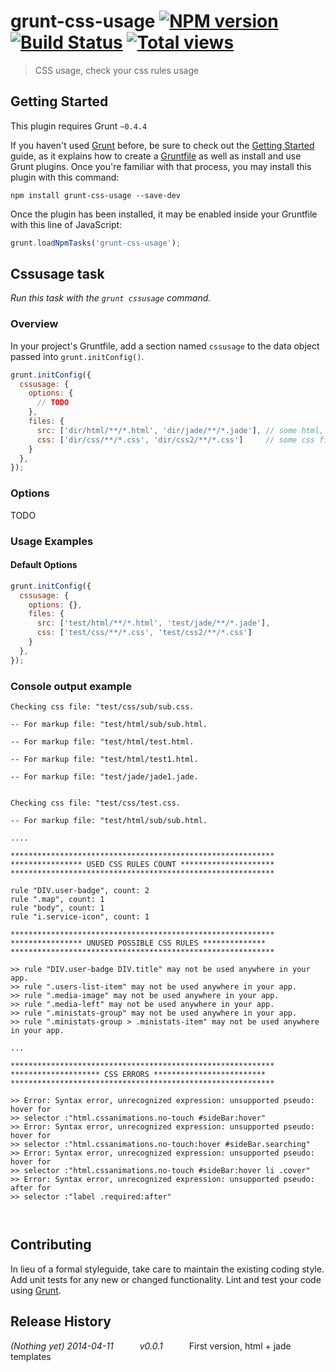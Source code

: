 # grunt-css-usage [![NPM version](https://badge.fury.io/js/grunt-css-usage.svg)](http://badge.fury.io/js/grunt-css-usage) [![Build Status](https://travis-ci.org/darul75/grunt-css-usage.png?branch=master)](https://travis-ci.org/darul75/grunt-css-usage) [![Total views](https://sourcegraph.com/api/repos/github.com/darul75/grunt-css-usage/counters/views.png)](https://sourcegraph.com/github.com/darul75/grunt-css-usage)

> CSS usage, check your css rules usage

## Getting Started
This plugin requires Grunt `~0.4.4`

If you haven't used [Grunt](http://gruntjs.com/) before, be sure to check out the [Getting Started](http://gruntjs.com/getting-started) guide, as it explains how to create a [Gruntfile](http://gruntjs.com/sample-gruntfile) as well as install and use Grunt plugins. Once you're familiar with that process, you may install this plugin with this command:

```shell
npm install grunt-css-usage --save-dev
```

Once the plugin has been installed, it may be enabled inside your Gruntfile with this line of JavaScript:

```js
grunt.loadNpmTasks('grunt-css-usage');
```

## Cssusage task
_Run this task with the `grunt cssusage` command._

### Overview
In your project's Gruntfile, add a section named `cssusage` to the data object passed into `grunt.initConfig()`.

```js
grunt.initConfig({
  cssusage: {
    options: {
      // TODO
    },
    files: {
      src: ['dir/html/**/*.html', 'dir/jade/**/*.jade'], // some html, jade files directories        
      css: ['dir/css/**/*.css', 'dir/css2/**/*.css']     // some css files directories
    }
  },
});
```

### Options

TODO

### Usage Examples

#### Default Options

```js
grunt.initConfig({
  cssusage: {
    options: {},
    files: {
      src: ['test/html/**/*.html', 'test/jade/**/*.jade'],        
      css: ['test/css/**/*.css', 'test/css2/**/*.css']
    }
  },
});
```

### Console output example

```
Checking css file: "test/css/sub/sub.css.

-- For markup file: "test/html/sub/sub.html.

-- For markup file: "test/html/test.html.

-- For markup file: "test/html/test1.html.

-- For markup file: "test/jade/jade1.jade.


Checking css file: "test/css/test.css.

-- For markup file: "test/html/sub/sub.html.

....

***********************************************************
**************** USED CSS RULES COUNT *********************
***********************************************************

rule "DIV.user-badge", count: 2
rule ".map", count: 1
rule "body", count: 1
rule "i.service-icon", count: 1

***********************************************************
**************** UNUSED POSSIBLE CSS RULES **************
***********************************************************

>> rule "DIV.user-badge DIV.title" may not be used anywhere in your app.
>> rule ".users-list-item" may not be used anywhere in your app.
>> rule ".media-image" may not be used anywhere in your app.
>> rule ".media-left" may not be used anywhere in your app.
>> rule ".ministats-group" may not be used anywhere in your app.
>> rule ".ministats-group > .ministats-item" may not be used anywhere in your app.

...

***********************************************************
******************** CSS ERRORS *************************
***********************************************************

>> Error: Syntax error, unrecognized expression: unsupported pseudo: hover for
>> selector :"html.cssanimations.no-touch #sideBar:hover"
>> Error: Syntax error, unrecognized expression: unsupported pseudo: hover for
>> selector :"html.cssanimations.no-touch:hover #sideBar.searching"
>> Error: Syntax error, unrecognized expression: unsupported pseudo: hover for
>> selector :"html.cssanimations.no-touch #sideBar:hover li .cover"
>> Error: Syntax error, unrecognized expression: unsupported pseudo: after for
>> selector :"label .required:after"



```

## Contributing
In lieu of a formal styleguide, take care to maintain the existing coding style. Add unit tests for any new or changed functionality. Lint and test your code using [Grunt](http://gruntjs.com/).

## Release History
_(Nothing yet)_
_2014-04-11   v0.0.1_   First version, html + jade templates

